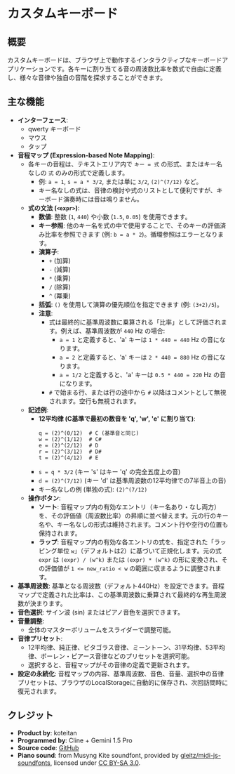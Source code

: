 # カスタムキーボード

## 概要

カスタムキーボードは、ブラウザ上で動作するインタラクティブなキーボードアプリケーションです。各キーに割り当てる音の周波数比率を数式で自由に定義し、様々な音律や独自の音階を探求することができます。

## 主な機能

-   **インターフェース**:
    -   qwerty キーボード
    -   マウス
    -   タップ
-   **音程マップ (Expression-based Note Mapping)**:
    -   各キーの音程は、テキストエリア内で `キー = 式` の形式、またはキー名なしの `式` のみの形式で定義します。
        -   例: `a = 1`, `s = a * 3/2`, または単に `3/2`, `(2)^(7/12)` など。
        -   キー名なしの式は、音律の検討や式のリストとして便利ですが、キーボード演奏時には音は鳴りません。
    -   **式の文法 (`<expr>`)**:
        -   **数値**: 整数 (`1`, `440`) や小数 (`1.5`, `0.05`) を使用できます。
        -   **キー参照**: 他のキー名を式の中で使用することで、そのキーの評価済み比率を参照できます (例: `b = a * 2`)。循環参照はエラーとなります。
        -   **演算子**:
            -   `+` (加算)
            -   `-` (減算)
            -   `*` (乗算)
            -   `/` (除算)
            -   `^` (冪乗)
        -   **括弧**: `()` を使用して演算の優先順位を指定できます (例: `(3+2)/5`)。
        -   **注意**: 
            -   式は最終的に基準周波数に乗算される「比率」として評価されます。例えば、基準周波数が `440` Hz の場合:
                -   `a = 1` と定義すると、'a' キーは `1 * 440 = 440` Hz の音になります。
                -   `a = 2` と定義すると、'a' キーは `2 * 440 = 880` Hz の音になります。
                -   `a = 1/2` と定義すると、'a' キーは `0.5 * 440 = 220` Hz の音になります。
            -   `#` で始まる行、または行の途中から `#` 以降はコメントとして無視されます。空行も無視されます。
    -   **記述例**:
        -   **12平均律 (C基準で最初の数音を 'q', 'w', 'e' に割り当て)**:
            ```
            q = (2)^(0/12)  # C (基準音と同じ)
            w = (2)^(1/12)  # C#
            e = (2)^(2/12)  # D
            r = (2)^(3/12)  # D#
            t = (2)^(4/12)  # E
            ```
        -   `s = q * 3/2` (キー 's' はキー 'q' の完全五度上の音)
        -   `d = (2)^(7/12)` (キー 'd' は基準周波数の12平均律での7半音上の音)
        -   キー名なしの例 (単独の式): `(2)^(7/12)`
    -   **操作ボタン**:
        -   **ソート**: 音程マップ内の有効なエントリ（キー名あり・なし両方）を、その評価値（周波数比率）の昇順に並べ替えます。元の行のキー名や、キー名なしの形式は維持されます。コメント行や空行の位置も保持されます。
        -   **ラップ**: 音程マップ内の有効な各エントリの式を、指定された「ラッピング単位 `w`」（デフォルトは2）に基づいて正規化します。元の式 `expr` は `(expr) / (w^k)` または `(expr) * (w^k)` の形に変換され、その評価値が `1 <= new_ratio < w` の範囲に収まるように調整されます。
-   **基準周波数**: 基準となる周波数（デフォルト440Hz）を設定できます。音程マップで定義された比率は、この基準周波数に乗算されて最終的な再生周波数が決まります。
-   **音色選択**: サイン波 (sin) またはピアノ音色を選択できます。
-   **音量調整**:
    -   全体のマスターボリュームをスライダーで調整可能。
-   **音律プリセット**:
    -   12平均律、純正律、ピタゴラス音律、ミーントーン、31平均律、53平均律、ボーレン・ピアース音律などのプリセットを選択可能。
    -   選択すると、音程マップがその音律の定義で更新されます。
-   **設定の永続化**: 音程マップの内容、基準周波数、音色、音量、選択中の音律プリセットは、ブラウザのLocalStorageに自動的に保存され、次回訪問時に復元されます。

## クレジット

-   **Product by**: koteitan
-   **Programmed by**: Cline + Gemini 1.5 Pro
-   **Source code**: [GitHub](https://github.com/koteitan/koteitan.github.io/tree/main/keyboard/)
-   **Piano sound**: from Musyng Kite soundfont, provided by [gleitz/midi-js-soundfonts](https://github.com/gleitz/midi-js-soundfonts), licensed under [CC BY-SA 3.0](https://creativecommons.org/licenses/by-sa/3.0/).
